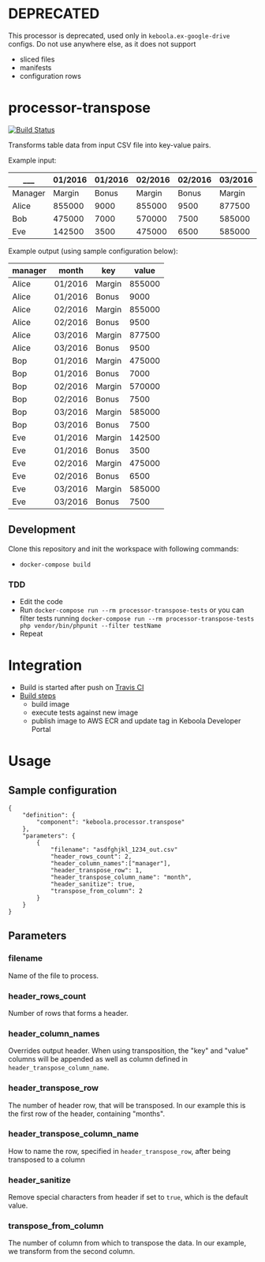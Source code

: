# DEPRECATED

This processor is deprecated, used only in `keboola.ex-google-drive` configs. Do not use anywhere else, as it does not support

 - sliced files
 - manifests
 - configuration rows

# processor-transpose

[![Build Status](https://travis-ci.org/keboola/processor-transpose.svg?branch=master)](https://travis-ci.org/keboola/processor-transpose)

Transforms table data from input CSV file into key-value pairs. 

Example input:


___|01/2016|01/2016|02/2016|02/2016|03/2016|03/2016
---|---|---|---|---|---|---
Manager|Margin|Bonus|Margin|Bonus|Margin|Bonus
Alice|855000|9000|855000|9500|877500|9500
Bob|475000|7000|570000|7500|585000|7500
Eve|142500|3500|475000|6500|585000|7500



Example output (using sample configuration below):

manager|month|key|value
---|---|---|---
Alice|01/2016|Margin|855000
Alice|01/2016|Bonus|9000
Alice|02/2016|Margin|855000
Alice|02/2016|Bonus|9500
Alice|03/2016|Margin|877500
Alice|03/2016|Bonus|9500
Bop|01/2016|Margin|475000
Bop|01/2016|Bonus|7000
Bop|02/2016|Margin|570000
Bop|02/2016|Bonus|7500
Bop|03/2016|Margin|585000
Bop|03/2016|Bonus|7500
Eve|01/2016|Margin|142500
Eve|01/2016|Bonus|3500
Eve|02/2016|Margin|475000
Eve|02/2016|Bonus|6500
Eve|03/2016|Margin|585000
Eve|03/2016|Bonus|7500



## Development
 
Clone this repository and init the workspace with following commands:

- `docker-compose build`

### TDD 

 - Edit the code
 - Run `docker-compose run --rm processor-transpose-tests` or you can filter tests running `docker-compose run --rm processor-transpose-tests php vendor/bin/phpunit --filter testName`
 - Repeat
 
# Integration
 - Build is started after push on [Travis CI](https://travis-ci.org/keboola/processor-transpose)
 - [Build steps](https://github.com/keboola/processor-transpose/blob/master/.travis.yml)
   - build image
   - execute tests against new image
   - publish image to AWS ECR and update tag in Keboola Developer Portal
   
# Usage

## Sample configuration

```
{  
    "definition": {
        "component": "keboola.processor.transpose"
    },
    "parameters": {
        {
            "filename": "asdfghjkl_1234_out.csv"
            "header_rows_count": 2,
            "header_column_names":["manager"],
            "header_transpose_row": 1,
            "header_transpose_column_name": "month",
            "header_sanitize": true,
            "transpose_from_column": 2                            
        } 
    }
}
```

## Parameters

### filename

Name of the file to process.

### header_rows_count

Number of rows that forms a header.

### header_column_names

Overrides output header. 
When using transposition, the "key" and "value" columns will be appended 
as well as column defined in `header_transpose_column_name`.

### header_transpose_row

The number of header row, that will be transposed. 
In our example this is the first row of the header, containing "months".
 
### header_transpose_column_name

How to name the row, specified in `header_transpose_row`, after being transposed to a column

### header_sanitize

Remove special characters from header if set to `true`, which is the default value.
 
### transpose_from_column

The number of column from which to transpose the data.
In our example, we transform from the second column.

